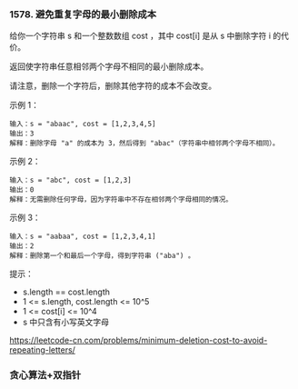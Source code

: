 ### 1578. 避免重复字母的最小删除成本
给你一个字符串 s 和一个整数数组 cost ，其中 cost[i] 是从 s 中删除字符 i 的代价。

返回使字符串任意相邻两个字母不相同的最小删除成本。

请注意，删除一个字符后，删除其他字符的成本不会改变。

示例 1：
```
输入：s = "abaac", cost = [1,2,3,4,5]
输出：3
解释：删除字母 "a" 的成本为 3，然后得到 "abac"（字符串中相邻两个字母不相同）。
```
示例 2：
```
输入：s = "abc", cost = [1,2,3]
输出：0
解释：无需删除任何字母，因为字符串中不存在相邻两个字母相同的情况。
```
示例 3：
```
输入：s = "aabaa", cost = [1,2,3,4,1]
输出：2
解释：删除第一个和最后一个字母，得到字符串 ("aba") 。
``` 

提示：

- s.length == cost.length
- 1 <= s.length, cost.length <= 10^5
- 1 <= cost[i] <= 10^4
- s 中只含有小写英文字母

https://leetcode-cn.com/problems/minimum-deletion-cost-to-avoid-repeating-letters/

### 贪心算法+双指针
